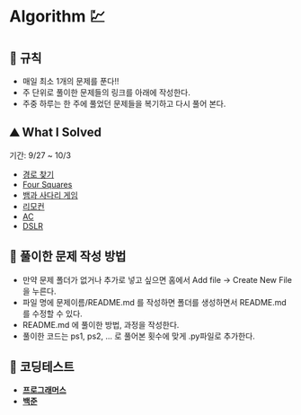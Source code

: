 # Algorithm 💹

## 🎲  규칙

- 매일 최소 1개의 문제를 푼다!!
- 주 단위로 풀이한 문제들의 링크를 아래에 작성한다.
- 주중 하루는 한 주에 풀었던 문제들을 복기하고 다시 풀어 본다.

## ⛰ What I Solved
기간: 9/27 ~ 10/3
- [경로 찾기](https://www.acmicpc.net/problem/11403)
- [Four Squares](https://www.acmicpc.net/problem/17626)
- [뱀과 사다리 게임](https://www.acmicpc.net/problem/16928)
- [리모컨](https://www.acmicpc.net/problem/1107)
- [AC](https://www.acmicpc.net/problem/5430)
- [DSLR](https://www.acmicpc.net/problem/9019)

## 🧐 풀이한 문제 작성 방법
- 만약 문제 폴더가 없거나 추가로 넣고 싶으면 홈에서 Add file -> Create New File 을 누른다.
- 파일 명에 문제이름/README.md 를 작성하면 폴더를 생성하면서 README.md를 수정할 수 있다.
- README.md 에 풀이한 방법, 과정을 작성한다.
- 풀이한 코드는 ps1, ps2, ... 로 풀어본 횟수에 맞게 .py파일로 추가한다.

## 🔗 코딩테스트
- **[프로그래머스](https://programmers.co.kr/learn/challenges)**
- **[백준](https://www.acmicpc.net/)**
